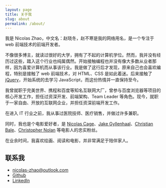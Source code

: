 ```yaml
---
layout: page
title: 关于我
slug: about
permalink: /about/
---
```


我是 Nicolas Zhao，中文名：赵晓冬，赵不寒是我的网络用名，是一个专注于 web 前端技术的前端开发者。

不像很多博主，就读过很好的大学，拥有了不起的计算机学位。然而，我并没有经历过这些，踏入这个行业也纯属偶然。开始接触编程也并没有像大多数从业者那样，因为喜爱计算机而从事该行业。我是做了这行后才发现，原来自己也会喜欢编程，特别是接触了 web 前端技术，对 HTML、CSS 是如此着迷。后来接触了 [jQuery](http://jquery.com)，开始系统的去学习 JavaScript，而这份热情并一直保持至今。

我曾就职于完美世界、携程和百度等知名互联网大厂，曾参与百度浏览器等项目的核心开发工作，担任过资深开发、前端架构、Team Leader 等角色。现今，就职于一家自由、开放的互联网企业，并担任资深前端开发工作。

在进入 IT 行业之前，我从事过医院技师、医疗销售，并做过许多兼职。

同时，我也是个电影爱好者，是 [Nicolas Cage](http://people.mtime.com/905475/)、[Jake Gyllenhaal](http://people.mtime.com/913953/)、[Christian Bale](http://people.mtime.com/914745/)、[Christopher Nolan](http://people.mtime.com/892754/) 等电影人的忠实粉丝。

在业余时间，我喜欢绘画、阅读和电影，并非常满足于陪伴家人。

## 联系我

* [nicolas-zhao@outlook.com](mailto:nicolas-zhao@outlook.com)
* [Github](https://github.com/nicolaszhao)
* [LinkedIn](https://www.linkedin.com/in/nicolas-zhao/)
